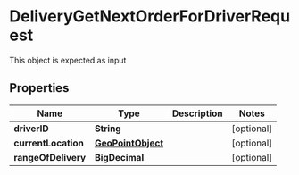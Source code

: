 

# DeliveryGetNextOrderForDriverRequest

This object is expected as input
## Properties

Name | Type | Description | Notes
------------ | ------------- | ------------- | -------------
**driverID** | **String** |  |  [optional]
**currentLocation** | [**GeoPointObject**](GeoPointObject.md) |  |  [optional]
**rangeOfDelivery** | **BigDecimal** |  |  [optional]




